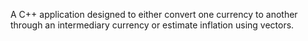A C++ application designed to either convert one currency to another through an intermediary currency or estimate inflation using vectors.
